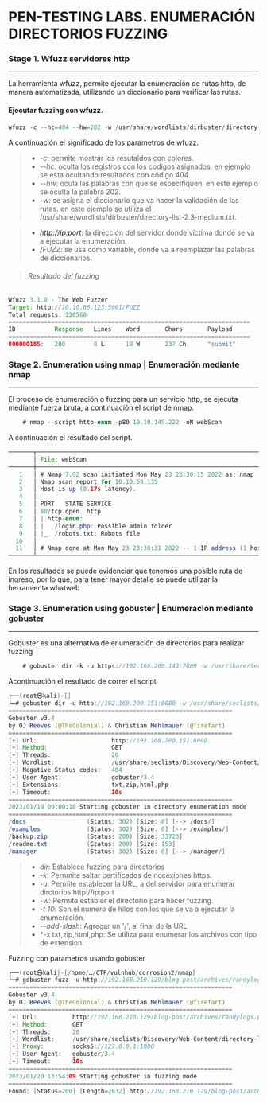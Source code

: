 # PEN-TESTING LABS. ENUMERACIÓN DIRECTORIOS FUZZING
### Stage 1. Wfuzz servidores http
____
La herramienta wfuzz, permite ejecutar la enumeración de rutas http, de manera automatizada, utilizando un diccionario para verificar las rutas.

#### Ejecutar fuzzing con wfuzz.
```java
wfuzz -c --hc=404 --hw=202 -w /usr/share/wordlists/dirbuster/directory-list-2.3-medium.txt http://10.10.86.123:5001/FUZZ
```
A continuación el significado de los parametros de wfuzz.

>* *-c*: permite mostrar los resutaldos con colores.
>* *--hc*: oculta los registros con los codigos asignados, en ejemplo se esta ocultando resultados con código 404.
>* *--hw*: ocula las palabras con que se específiquen, en este ejemplo se oculta la palabra 202.
>* *-w*: se asigna el diccionario que va hacer la validación de las rutas. en este ejemplo se utiliza el /usr/share/wordlists/dirbuster/directory-list-2.3-medium.txt.

> * *<http://ip:port>*: la dirección del servidor donde víctima donde se va a ejecutar la enumeración.
> * */FUZZ*: se usa como variable, donde va a reemplazar las palabras de diccionarios.

> ###### Resultado del fuzzing

```java
Wfuzz 3.1.0 - The Web Fuzzer
Target: http://10.10.86.123:5001/FUZZ
Total requests: 220560
====================================================================
ID           Response   Lines    Word       Chars       Payload                                                                                                                             
====================================================================
000000185:   200        8 L      18 W       237 Ch      "submit"                                                                                                                            
```
### Stage 2. Enumeration using nmap | Enumeración mediante nmap
____

El proceso de enumeración o fuzzing para un servicio http, se ejecuta mediante fuerza bruta, a continuación el script de nmap.

```java
    # nmap --script http-enum -p80 10.10.149.222 -oN webScan 
```

A continuación el resultado del script.

```java
───────┬──────────────────────────────────────────────────────────────────────────────────────────────
       │ File: webScan
───────┼──────────────────────────────────────────────────────────────────────────────────────────────
   1   │ # Nmap 7.92 scan initiated Mon May 23 23:30:15 2022 as: nmap --script http-enum -p80 -oN webScan 10.10.58.135
   2   │ Nmap scan report for 10.10.58.135
   3   │ Host is up (0.17s latency).
   4   │ 
   5   │ PORT   STATE SERVICE
   6   │ 80/tcp open  http
   7   │ | http-enum: 
   8   │ |   /login.php: Possible admin folder
   9   │ |_  /robots.txt: Robots file
  10   │ 
  11   │ # Nmap done at Mon May 23 23:30:31 2022 -- 1 IP address (1 host up) scanned in 16.02 seconds
───────┴───────────────────────────────────────────────────────────────────────────────────────────────
```
En los resultados se puede evidenciar que tenemos una posible ruta de ingreso, por lo que, para tener mayor detalle se puede utilizar la herramienta whatweb 


### Stage 3. Enumeration using gobuster | Enumeración mediante gobuster
____

Gobuster es una alternativa de enumeración de directorios para realizar fuzzing

```java
    # gobuster dir -k -u https://192.168.200.143:7080 -w /usr/share/SecLists/Discovery/Web-Content/directory-list-2.3-medium.txt -t 10 --add-slash
```
Acontinuación el resultado de correr el script

```java
┌──(root㉿kali)-[]
└─# gobuster dir -u http://192.168.200.151:8080 -w /usr/share/seclists/Discovery/Web-Content/directory-list-2.3-big.txt -t 10 -x txt,zip,html,php
===============================================================
Gobuster v3.4
by OJ Reeves (@TheColonial) & Christian Mehlmauer (@firefart)
===============================================================
[+] Url:                     http://192.168.200.151:8080
[+] Method:                  GET
[+] Threads:                 20
[+] Wordlist:                /usr/share/seclists/Discovery/Web-Content/directory-list-2.3-big.txt
[+] Negative Status codes:   404
[+] User Agent:              gobuster/3.4
[+] Extensions:              txt,zip,html,php
[+] Timeout:                 10s
===============================================================
2023/01/19 00:00:18 Starting gobuster in directory enumeration mode
===============================================================
/docs                 (Status: 302) [Size: 0] [--> /docs/]
/examples             (Status: 302) [Size: 0] [--> /examples/]
/backup.zip           (Status: 200) [Size: 33723]
/readme.txt           (Status: 200) [Size: 153]
/manager              (Status: 302) [Size: 0] [--> /manager/]
```
>* *_dir_*: Establece fuzzing para directorios
>* *-k*: Pernmite saltar certificados de nocexiones https. 
>* *-u*: Permite establecer la URL, a del servidor para enumerar dirctorios http://ip:port
>* *-w*: Permite establer el directorio para hacer fuzzing.
>* *-t 10*: Son el numero de hilos con los que se va a ejecutar la enumeración.
>* *--add-slash*: Agregar un '/', al final de la URL
>* *-x txt,zip,html,php: Se utiliza para enumerar los archivos con tipo de extension.

Fuzzing con parametros usando gobuster
```java
┌──(root㉿kali)-[/home/…/CTF/vulnhub/corrosion2/nmap]
└─# gobuster fuzz -u http://192.168.210.129/blog-post/archives/randylogs.php?FUZZ=/etc/passwd -w /usr/share/seclists/Discovery/Web-Content/directory-list-2.3-big.txt -t 20 --proxy socks5://127.0.0.1:1080 | grep -v "Length=0"
===============================================================
Gobuster v3.4
by OJ Reeves (@TheColonial) & Christian Mehlmauer (@firefart)
===============================================================
[+] Url:          http://192.168.210.129/blog-post/archives/randylogs.php?FUZZ=/etc/passwd
[+] Method:       GET
[+] Threads:      20
[+] Wordlist:     /usr/share/seclists/Discovery/Web-Content/directory-list-2.3-big.txt
[+] Proxy:        socks5://127.0.0.1:1080
[+] User Agent:   gobuster/3.4
[+] Timeout:      10s
===============================================================
2023/01/20 13:54:09 Starting gobuster in fuzzing mode
===============================================================
Found: [Status=200] [Length=2832] http://192.168.210.129/blog-post/archives/randylogs.php?file=/etc/passwd
```





